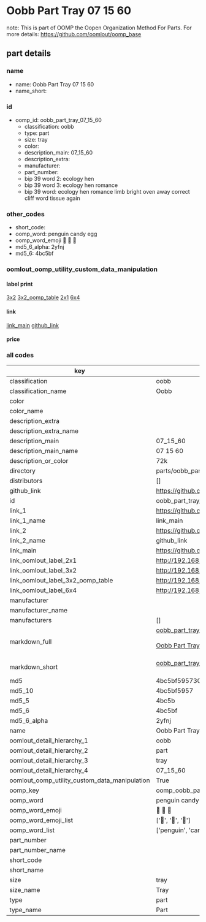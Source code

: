 # Oobb Part Tray 07 15 60  

note: This is part of OOMP the Oopen Organization Method For Parts. For more details: https://github.com/oomlout/oomp_base

##  part details





### name
* name: Oobb Part Tray 07 15 60
* name_short: 
### id
* oomp_id: oobb_part_tray_07_15_60
  * classification: oobb
  * type: part
  * size: tray
  * color: 
  * description_main: 07_15_60
  * description_extra: 
  * manufacturer: 
  * part_number: 
  * bip 39 word 2: ecology hen
  * bip 39 word 3: ecology hen romance
  * bip 39 word: ecology hen romance limb bright oven away correct cliff word tissue again

### other_codes
* short_code: 
* oomp_word: penguin candy egg
* oomp_word_emoji :penguin: :candy: :egg:
* md5_6_alpha: 2yfnj
* md5_6: 4bc5bf






### oomlout_oomp_utility_custom_data_manipulation
#### label print
[3x2](http://192.168.1.245:1112/?label=oomp%202yfnj)
[3x2_oomp_table](http://192.168.1.107:1112/?label=oomp%202yfnj)
[2x1](http://192.168.1.242:1112/?label=oomp%202yfnj)
[6x4](http://192.168.1.55:1112/?label=oomp%202yfnj)    

#### link

[link_main](https://github.com/oomlout/oomlout_oomp_current_version_messy/tree/main/parts/oobb_part_tray_07_15_60) [github_link](https://github.com/oomlout/oomlout_oomp_part_src/tree/main/parts/oobb_part_tray_07_15_60)                             

#### price







### all codes 
| key | value |  
| --- | --- |  
| classification | oobb |  
| classification_name | Oobb |  
| color |  |  
| color_name |  |  
| description_extra |  |  
| description_extra_name |  |  
| description_main | 07_15_60 |  
| description_main_name | 07 15 60 |  
| description_or_color | 72k |  
| directory | parts/oobb_part_tray_07_15_60 |  
| distributors | [] |  
| github_link | https://github.com/oomlout/oomlout_oomp_part_src/tree/main/parts/oobb_part_tray_07_15_60 |  
| id | oobb_part_tray_07_15_60 |  
| link_1 | https://github.com/oomlout/oomlout_oomp_current_version_messy/tree/main/parts/oobb_part_tray_07_15_60 |  
| link_1_name | link_main |  
| link_2 | https://github.com/oomlout/oomlout_oomp_part_src/tree/main/parts/oobb_part_tray_07_15_60 |  
| link_2_name | github_link |  
| link_main | https://github.com/oomlout/oomlout_oomp_current_version_messy/tree/main/parts/oobb_part_tray_07_15_60 |  
| link_oomlout_label_2x1 | http://192.168.1.242:1112/?label=oomp%202yfnj |  
| link_oomlout_label_3x2 | http://192.168.1.245:1112/?label=oomp%202yfnj |  
| link_oomlout_label_3x2_oomp_table | http://192.168.1.107:1112/?label=oomp%202yfnj |  
| link_oomlout_label_6x4 | http://192.168.1.55:1112/?label=oomp%202yfnj |  
| manufacturer |  |  
| manufacturer_name |  |  
| manufacturers | [] |  
| markdown_full | [oobb_part_tray_07_15_60](https://github.com/oomlout/oomlout_oomp_current_version_messy/tree/main/parts/oobb_part_tray_07_15_60)<br>[](https://github.com/oomlout/oomlout_oomp_current_version_messy/tree/main/parts/oobb_part_tray_07_15_60)<br>[Oobb Part Tray 07 15 60](https://github.com/oomlout/oomlout_oomp_current_version_messy/tree/main/parts/oobb_part_tray_07_15_60)<br><br> |  
| markdown_short | [oobb_part_tray_07_15_60](https://github.com/oomlout/oomlout_oomp_current_version_messy/tree/main/parts/oobb_part_tray_07_15_60)<br><br> |  
| md5 | 4bc5bf595730820e770e081d771aca30 |  
| md5_10 | 4bc5bf5957 |  
| md5_5 | 4bc5b |  
| md5_6 | 4bc5bf |  
| md5_6_alpha | 2yfnj |  
| name | Oobb Part Tray 07 15 60 |  
| oomlout_detail_hierarchy_1 | oobb |  
| oomlout_detail_hierarchy_2 | part |  
| oomlout_detail_hierarchy_3 | tray |  
| oomlout_detail_hierarchy_4 | 07_15_60 |  
| oomlout_oomp_utility_custom_data_manipulation | True |  
| oomp_key | oomp_oobb_part_tray_07_15_60 |  
| oomp_word | penguin candy egg |  
| oomp_word_emoji | :penguin: :candy: :egg: |  
| oomp_word_emoji_list | [':penguin:', ':candy:', ':egg:'] |  
| oomp_word_list | ['penguin', 'candy', 'egg'] |  
| part_number |  |  
| part_number_name |  |  
| short_code |  |  
| short_name |  |  
| size | tray |  
| size_name | Tray |  
| type | part |  
| type_name | Part |  
